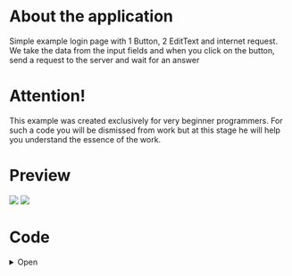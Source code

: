 # About the application
Simple example login page with 1 Button, 2 EditText and internet request. 
We take the data from the input fields and when you click on the button, send a request to the server and wait for an answer

# Attention! 
This example was created exclusively for very beginner programmers. For such a code you will be dismissed from work but at this stage he will help you understand the essence of the work.

# Preview
![](http://media.giphy.com/media/5b9xDSw5DBiGBGwRak/giphy.gif) ![](http://media.giphy.com/media/4VXZfmSXGJAiC3wsZb/giphy.gif)

# Code
<details><summary>Open</summary>
<p>

## Manifest
In the [`Manifest`](https://github.com/gamestudiostandart/Newspaper/blob/master/app/src/main/AndroidManifest.xml) add only permission on the Internet. Read the comments in the code

## gradle
In the [`gradle`](https://github.com/gamestudiostandart/Newspaper/blob/master/app/src/main/AndroidManifest.xml) add only dependencies on the Internet. Read the comments in the code

## Aplication code
[`Aplication code`](https://github.com/gamestudiostandart/Newspaper/blob/master/app/src/main/AndroidManifest.xml) Change only Application Name

## Resources code
[`Res folder.`](https://github.com/gamestudiostandart/Newspaper/blob/master/app/src/main/AndroidManifest.xml) Change only Application Name

</p>
</details>

